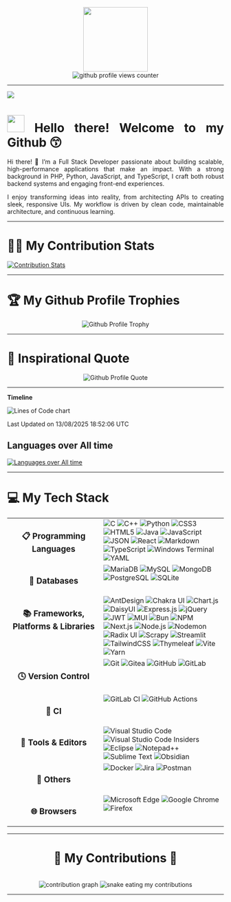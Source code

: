 <!-- Header Banner -->

<div align="center">
  <img src="https://media.giphy.com/media/QDjpIL6oNCVZ4qzGs7/giphy.gif?cid=790b7611kt6ydv8c6ar20wtp0kqq9v5j2lccb6hjpwhc9itf&ep=v1_gifs_search&rid=giphy.gif&ct=g" width="150" />
</div>

<div align="center">
  <img src="https://komarev.com/ghpvc/?username=dhlananh&style=for-the-badge&color=blue&base=1000" alt="github profile views counter">
</div>

---

![](https://github.com/dhlananhh/dhlananhh/blob/main/assets/banner.png)
<br>

<!-- Introduction -->

<div align="justify">
  <h1>
    <img src="https://media.giphy.com/media/hvRJCLFzcasrR4ia7z/giphy.gif" width="40">
    Hello there!
    Welcome to my Github 😙
  </h1>

 Hi there! 👋 I’m a Full Stack Developer passionate about building scalable, high-performance applications that make an impact. With a strong background in PHP, Python, JavaScript, and TypeScript, I craft both robust backend systems and engaging front-end experiences.

I enjoy transforming ideas into reality, from architecting APIs to creating sleek, responsive UIs. My workflow is driven by clean code, maintainable architecture, and continuous learning.
</div>

---


# 🤝🏻 My Contribution Stats

[![Contribution Stats](https://github-contribution-stats.vercel.app/api/?username=dhlananhh)](https://github.com/LordDashMe/github-contribution-stats/)

---

# 🏆 My Github Profile Trophies

<div align="center">
  <img
    src="https://github-trophies.vercel.app/?username=dhlananhh&theme=dracula&row=4&column=3&margin-w=5&margin-h=5" alt="Github Profile Trophy"
  />
</div>

---

# 💭 Inspirational Quote

<div align="center">
  <img src="https://quotes-github-readme.vercel.app/api?type=horizontal&theme=dracula" alt="Github Profile Quote" />
</div>

---


**Timeline**

![Lines of Code chart](https://raw.githubusercontent.com/dhlananhh/dhlananhh/main/assets/bar_graph.png)


 Last Updated on 13/08/2025 18:52:06 UTC
<!--END_SECTION:waka-->

## **Languages over All time**

<a href="https://wakatime.com">
  <img
    src="https://wakatime.com/share/@dhlananhh/02685648-2252-4bf9-80df-37380891be13.svg"
    alt="Languages over All time"
  />
</a>

---


# 💻 My Tech Stack

<table align="center" width="100%">
  <tr>
    <td align="center" width="200" valign="top">
      <h3>📋 Programming Languages</h3>
    </td>
    <td valign="top">
      <img src="https://img.shields.io/badge/c-%2300599C.svg?style=for-the-badge&logo=c&logoColor=white" alt="C" />
      <img src="https://img.shields.io/badge/c++-%2300599C.svg?style=for-the-badge&logo=c%2B%2B&logoColor=white" alt="C++" />
      <img src="https://img.shields.io/badge/python-3670A0?style=for-the-badge&logo=python&logoColor=ffdd54" alt="Python" />
      <img src="https://img.shields.io/badge/css3-%231572B6.svg?style=for-the-badge&logo=css3&logoColor=white" alt="CSS3" />
      <img src="https://img.shields.io/badge/html5-%23E34F26.svg?style=for-the-badge&logo=html5&logoColor=white" alt="HTML5" />
      <img src="https://img.shields.io/badge/java-%23ED8B00.svg?style=for-the-badge&logo=openjdk&logoColor=white" alt="Java" />
      <img src="https://img.shields.io/badge/javascript-%23323330.svg?style=for-the-badge&logo=javascript&logoColor=%23F7DF1E" alt="JavaScript" />
      <img src="https://img.shields.io/badge/json-5E5C5C?style=for-the-badge&logo=json&logoColor=white" alt="JSON" />
      <img src="https://img.shields.io/badge/react-%2320232a.svg?style=for-the-badge&logo=react&logoColor=%2361DAFB" alt="React" />
      <img src="https://img.shields.io/badge/markdown-%23000000.svg?style=for-the-badge&logo=markdown&logoColor=white" alt="Markdown" />
      <img src="https://img.shields.io/badge/typescript-%23007ACC.svg?style=for-the-badge&logo=typescript&logoColor=white" alt="TypeScript" />
      <img src="https://img.shields.io/badge/Windows%20Terminal-%234D4D4D.svg?style=for-the-badge&logo=windows-terminal&logoColor=white" alt="Windows Terminal" />
      <img src="https://img.shields.io/badge/yaml-%23ffffff.svg?style=for-the-badge&logo=yaml&logoColor=151515" alt="YAML" />
    </td>
  </tr>
  <tr>
    <td align="center" width="200" valign="top">
      <h3>💾 Databases</h3>
    </td>
    <td valign="top">
      <img src="https://img.shields.io/badge/MariaDB-003545?style=for-the-badge&logo=mariadb&logoColor=white" alt="MariaDB" />
      <img src="https://img.shields.io/badge/mysql-4479A1.svg?style=for-the-badge&logo=mysql&logoColor=white"
      alt="MySQL" />
      <img src="https://img.shields.io/badge/MongoDB-%234ea94b.svg?style=for-the-badge&logo=mongodb&logoColor=white" alt="MongoDB" />
      <img src="https://img.shields.io/badge/postgres-%23316192.svg?style=for-the-badge&logo=postgresql&logoColor=white" alt="PostgreSQL" />
      <img src="https://img.shields.io/badge/sqlite-%2307405e.svg?style=for-the-badge&logo=sqlite&logoColor=white" alt="SQLite" />
    </td>
  </tr>
  <tr>
    <td align="center" width="200" valign="top">
      <h3>📚 Frameworks, Platforms & Libraries</h3>
    </td>
    <td valign="top">
      <img src="https://img.shields.io/badge/-AntDesign-%230170FE?style=for-the-badge&logo=ant-design&logoColor=white" alt="AntDesign" />
      <img src="https://img.shields.io/badge/chakra-%234ED1C5.svg?style=for-the-badge&logo=chakraui&logoColor=white" alt="Chakra UI" />
      <img src="https://img.shields.io/badge/chart.js-F5788D.svg?style=for-the-badge&logo=chart.js&logoColor=white"
      alt="Chart.js" />
      <img src="https://img.shields.io/badge/daisyui-5A0EF8?style=for-the-badge&logo=daisyui&logoColor=white" alt="DaisyUI" />
      <img src="https://img.shields.io/badge/express.js-%23404d59.svg?style=for-the-badge&logo=express&logoColor=%2361DAFB" alt="Express.js" />
      <img src="https://img.shields.io/badge/jquery-%230769AD.svg?style=for-the-badge&logo=jquery&logoColor=white" alt="jQuery" />
      <img src="https://img.shields.io/badge/JWT-black?style=for-the-badge&logo=JSON%20web%20tokens"
      alt="JWT" />
      <img src="https://img.shields.io/badge/MUI-%230081CB.svg?style=for-the-badge&logo=mui&logoColor=white"
      alt="MUI" />
      <img src="https://img.shields.io/badge/Bun-%23000000.svg?style=for-the-badge&logo=bun&logoColor=white"
      alt="Bun" />
      <img src="https://img.shields.io/badge/NPM-%23CB3837.svg?style=for-the-badge&logo=npm&logoColor=white"
      alt="NPM" />
      <img src="https://img.shields.io/badge/Next-black?style=for-the-badge&logo=next.js&logoColor=white"
      alt="Next.js" />
      <img src="https://img.shields.io/badge/node.js-6DA55F?style=for-the-badge&logo=node.js&logoColor=white"
      alt="Node.js" />
      <img src="https://img.shields.io/badge/NODEMON-%23323330.svg?style=for-the-badge&logo=nodemon&logoColor=%BBDEAD" alt="Nodemon" />
      <img src="https://img.shields.io/badge/radix%20ui-161618.svg?style=for-the-badge&logo=radix-ui&logoColor=white" alt="Radix UI" />
      <img src="https://img.shields.io/badge/scrapy-%2360a839.svg?style=for-the-badge&logo=scrapy&logoColor=d1d2d3" alt="Scrapy" />
      <img src="https://img.shields.io/badge/Streamlit-%23FE4B4B.svg?style=for-the-badge&logo=streamlit&logoColor=white" alt="Streamlit" />
      <img src="https://img.shields.io/badge/tailwindcss-%2338B2AC.svg?style=for-the-badge&logo=tailwind-css&logoColor=white" alt="TailwindCSS" />
      <img src="https://img.shields.io/badge/Thymeleaf-%23005C0F.svg?style=for-the-badge&logo=Thymeleaf&logoColor=white" alt="Thymeleaf" />
      <img src="https://img.shields.io/badge/vite-%23646CFF.svg?style=for-the-badge&logo=vite&logoColor=white"
      alt="Vite" />
      <img src="https://img.shields.io/badge/yarn-%232C8EBB.svg?style=for-the-badge&logo=yarn&logoColor=white"
      alt="Yarn" />
    </td>
  </tr>
  <tr>
    <td align="center" width="200" valign="top">
      <h3>🕓 Version Control</h3>
    </td>
    <td valign="top">
      <img src="https://img.shields.io/badge/git-%23F05033.svg?style=for-the-badge&logo=git&logoColor=white" alt="Git" />
      <img src="https://img.shields.io/badge/Gitea-34495E?style=for-the-badge&logo=gitea&logoColor=5D9425" alt="Gitea" />
      <img src="https://img.shields.io/badge/github-%23121011.svg?style=for-the-badge&logo=github&logoColor=white" alt="GitHub" />
      <img src="https://img.shields.io/badge/gitlab-%23181717.svg?style=for-the-badge&logo=gitlab&logoColor=white" alt="GitLab" />
    </td>
  </tr>
  <tr>
    <td align="center" width="200" valign="top">
      <h3>🔬 CI</h3>
    </td>
    <td valign="top">
      <img src="https://img.shields.io/badge/gitlab%20ci-%23181717.svg?style=for-the-badge&logo=gitlab&logoColor=white" alt="GitLab CI"/>
      <img src="https://img.shields.io/badge/github%20actions-%232671E5.svg?style=for-the-badge&logo=githubactions&logoColor=white" alt="GitHub Actions"/>
    </td>
  </tr>
  <tr>
    <td align="center" width="200" valign="top">
      <h3>🔨 Tools & Editors</h3>
    </td>
    <td valign="top">
      <img src="https://img.shields.io/badge/Visual%20Studio%20Code-0078d7.svg?style=for-the-badge&logo=visual-studio-code&logoColor=white" alt="Visual Studio Code" />
      <img src="https://img.shields.io/badge/VS%20Code%20Insiders-35b393.svg?style=for-the-badge&logo=visual-studio-code&logoColor=white" alt="Visual Studio Code Insiders" />
      <img src="https://img.shields.io/badge/Eclipse-FE7A16.svg?style=for-the-badge&logo=Eclipse&logoColor=white" alt="Eclipse" />
      <img src="https://img.shields.io/badge/Notepad++-90E59A.svg?style=for-the-badge&logo=notepad%2b%2b&logoColor=black" alt="Notepad++" />
      <img src="https://img.shields.io/badge/sublime_text-%23575757.svg?style=for-the-badge&logo=sublime-text&logoColor=important" alt="Sublime Text" />
      <img src="https://img.shields.io/badge/Obsidian-%23483699.svg?style=for-the-badge&logo=obsidian&logoColor=white" alt="Obsidian" />
    </td>
  </tr>
  <tr>
    <td align="center" width="200" valign="top">
      <h3>🥅 Others</h3>
    </td>
    <td valign="top">
      <img src="https://img.shields.io/badge/docker-%230db7ed.svg?style=for-the-badge&logo=docker&logoColor=white" alt="Docker" />
      <img src="https://img.shields.io/badge/jira-%230A0FFF.svg?style=for-the-badge&logo=jira&logoColor=white" alt="Jira" />
      <img src="https://img.shields.io/badge/Postman-FF6C37?style=for-the-badge&logo=postman&logoColor=white" alt="Postman" />
    </td>
  </tr>
  <tr>
    <td align="center" width="200" valign="top">
      <h3>🌐 Browsers</h3>
    </td>
    <td valign="top">
      <img src="https://img.shields.io/badge/Microsoft_Edge-0078D7?style=for-the-badge&logo=Microsoft-edge&logoColor=white" alt="Microsoft Edge" />
      <img src="https://img.shields.io/badge/Google%20Chrome-4285F4?style=for-the-badge&logo=GoogleChrome&logoColor=white" alt="Google Chrome" />
      <img src="https://img.shields.io/badge/Firefox-FF7139?style=for-the-badge&logo=Firefox-Browser&logoColor=white" alt="Firefox" />
    </td>
  </tr>
</table>

---

<div align="center">
  <h1>🐍 My Contributions 🐍</h1>
  <br>
  <img src="https://github-readme-activity-graph.vercel.app/graph?username=dhlananhh&theme=dracula&hide_border=true" alt="contribution graph" />
  <img alt="snake eating my contributions" src="https://raw.githubusercontent.com/dhlananhh/dhlananhh/output/github-contribution-grid-snake-light.svg" />
</div>

---


